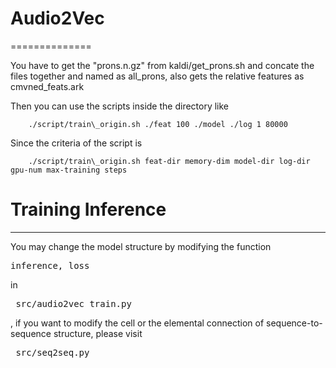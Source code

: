# Audio2Vec
==============

You have to get the "prons.n.gz" from kaldi/get\_prons.sh and concate the files
together and named as all\_prons, also gets the relative features as
cmvned\_feats.ark

Then you can use the scripts inside the directory like  

        ./script/train\_origin.sh ./feat 100 ./model ./log 1 80000

Since the criteria of the script is 

        ./script/train\_origin.sh feat-dir memory-dim model-dir log-dir gpu-num max-training steps


# Training Inference 
----------------

You may change the model structure by modifying the function <pre> inference, loss </pre> 
in <pre> src/audio2vec\_train.py </pre>, if you want to modify the cell or the
elemental connection of sequence-to-sequence structure, please visit <pre>
src/seq2seq.py </pre> 
